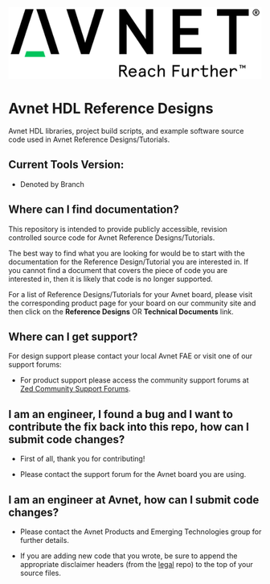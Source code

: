 ![alt text][logo]

Avnet HDL Reference Designs
===========================

Avnet HDL libraries, project build scripts, and example software source code used in Avnet Reference Designs/Tutorials.


Current Tools Version:
----------------------

* Denoted by Branch


Where can I find documentation? 
-------------------------------

This repository is intended to provide publicly accessible, revision controlled source code for Avnet Reference Designs/Tutorials.

The best way to find what you are looking for would be to start with the documentation for the Reference Design/Tutorial you are interested in.  If you cannot find a document that covers the piece of code you are interested in, then it is likely that code is no longer supported.

For a list of Reference Designs/Tutorials for your Avnet board, please visit the corresponding product page for your board on our community site and then click on the **Reference Designs** OR **Technical Documents** link.


Where can I get support?
------------------------

For design support please contact your local Avnet FAE or visit one of our support forums:

* For product support please access the community support forums at [Zed Community Support Forums].


I am an engineer, I found a bug and I want to contribute the fix back into this repo, how can I submit code changes?
--------------------------------------------------------------------------------------------------------------------

* First of all, thank you for contributing!

* Please contact the support forum for the Avnet board you are using.


I am an engineer at Avnet, how can I submit code changes?
---------------------------------------------------------

* Please contact the Avnet Products and Emerging Technologies group for further details.

* If you are adding new code that you wrote, be sure to append the appropriate disclaimer headers (from the [legal] repo) to the top of your source files.

[Zed Community Support Forums]:https://www.element14.com/community/community/designcenter/zedboardcommunity
[legal]:https://github.com/Avnet/legal
[logo]:https://github.com/Avnet/legal/blob/master/avnet_logo.png "Avnet"